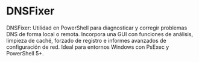 # DNSFixer
DNSFixer: Utilidad en PowerShell para diagnosticar y corregir problemas DNS de forma local o remota. Incorpora una GUI con funciones de análisis, limpieza de caché, forzado de registro e informes avanzados de configuración de red. Ideal para entornos Windows con PsExec y PowerShell 5+.
